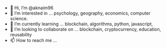 - 👋 Hi, I’m @aknaim96
- 👀 I’m interested in ... psychology, geography, economics, computer science.
- 🌱 I’m currently learning ... blockchain, algorithms, python, javascript, 
- 💞️ I’m looking to collaborate on ... blockchain, cryptocurrency, education, reusability
- 📫 How to reach me ...

<!---
aknaim96/aknaim96 is a ✨ special ✨ repository because its `README.md` (this file) appears on your GitHub profile.
You can click the Preview link to take a look at your changes.
--->
